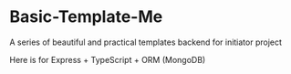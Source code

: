 # Basic-Template-Me
A series of beautiful and practical templates backend for initiator project


Here is for Express + TypeScript + ORM (MongoDB)